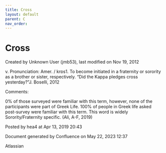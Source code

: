 ```yaml
---
title: Cross
layout: default
parent: C
nav_order:
---
```


# Cross

Created by  Unknown User (jmb53), last modified on Nov 19, 2012

v. Pronunciation: Amer. / krɒs1. To become initiated in a fraternity or sorority as a brother or sister, respectively. “Did the Kappa pledges cross yesterday?”J. Boselli, 2012

Comments:

0% of those surveyed were familiar with this term, however, none of the participants were part of Greek Life. 100% of people in Greek life asked post-survey were familiar with this term. This word is widely Sorority/Fraternity specific. (Ali, A-F, 2019)

Posted by hea4 at Apr 13, 2019 20:43

Document generated by Confluence on May 22, 2023 12:37

Atlassian
